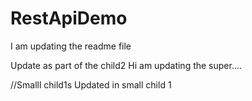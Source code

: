 # RestApiDemo

I am updating the readme file

Update as part of the child2
Hi am updating the super....

//Smalll child1s
Updated in small child 1
